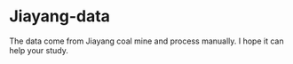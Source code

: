 # Jiayang-data
The data come from Jiayang coal mine and process manually. I hope it can help your study.
